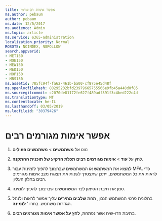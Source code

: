 ```yaml
---
title: אפשר אימות רב-גורמי
ms.author: pebaum
author: pebaum
ms.date: 12/5/2017
ms.audience: Admin
ms.topic: article
ms.service: o365-administration
localization_priority: Normal
ROBOTS: NOINDEX, NOFOLLOW
search.appverid:
- MET150
- MOE150
- MEW150
- MED150
- MOP150
- MBS150
ms.assetid: 785fc94f-fa62-461b-ba00-cf875e45d48f
ms.openlocfilehash: 80295232bfd23979665755566e9fb45a440d0f85
ms.sourcegitcommit: c2070de81172fe627f489adf391f3c4bed222c4d
ms.translationtype: MT
ms.contentlocale: he-IL
ms.lasthandoff: 03/05/2019
ms.locfileid: "30379426"
---
```

# <a name="enable-multi-factor-authentication"></a>אפשר אימות מגורמים רבים

1. נווט אל **משתמשים** \> **משתמשים פעילים**
    
2. לחץ על **עוד** \> **אימות מגורמים רבים תכלת הרקיע של תוכנית ההתקנה**. 
    
3. למצוא את המשתמש או המשתמשים שברצונך להפוך לזמינות עבור MFA. כדי לראות את כל המשתמשים, ייתכן שתצטרך לשנות את תצוגת מצב אימות מגורמים רבים בחלק העליון.
    
4. סמן את תיבת הסימון לצד המשתמשים שברצונך להפוך לזמינה.
    
5.  בחלונית פרטי המשתמש הנכון, תחת **שלבים מהירים** עליך אפשר לראות ולנהל הגדרות משתמש. בחרו ' **לזמינה**. 
    
6. בתיבת הדו-שיח אשר נפתחת, **לחץ על אפשר אימות מגורמים רבים**. 
    

